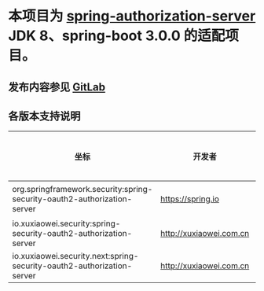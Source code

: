 # 本项目为 [spring-authorization-server](https://github.com/spring-projects/spring-authorization-server) JDK 8、spring-boot 3.0.0 的适配项目。

## 发布内容参见 [GitLab](https://gitlab.com/xuxiaowei-io/spring-security-oauth2-authorization-server/-/pipelines)

## 各版本支持说明

| 坐标                                                                       | 开发者                     | 支持 JDK | 支持 spring 版本 | 支持 spring-boot 版本 |
|--------------------------------------------------------------------------|-------------------------|--------|--------------|-------------------|
| org.springframework.security:spring-security-oauth2-authorization-server | https://spring.io       | 11 及以上 | 5.7.x        | 2.7.x             |
| io.xuxiaowei.security:spring-security-oauth2-authorization-server        | http://xuxiaowei.com.cn | 8      | 5.7.x        | 2.7.x             |
| io.xuxiaowei.security.next:spring-security-oauth2-authorization-server   | http://xuxiaowei.com.cn | 17     | 6.x.x        | 3.x.x             |
